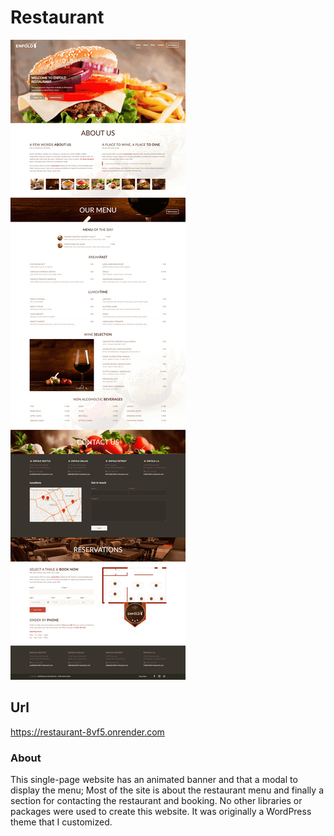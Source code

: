 # Restaurant

![alt text](Images/Screen-Project.png)

## Url
https://restaurant-8vf5.onrender.com

### About
This single-page website has an animated banner and that a modal to display the menu; Most of the site is about the restaurant menu and finally a section for contacting the restaurant and booking. No other libraries or packages were used to create this website. It was originally a WordPress theme that I customized.